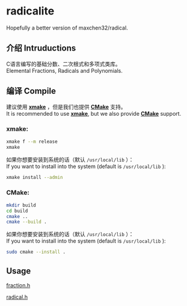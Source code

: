 # radicalite

Hopefully a better version of maxchen32/radical.

## 介绍 Intruductions

C语言编写的基础分数、二次根式和多项式类库。  
Elemental Fractions, Radicals and Polynomials.

## 编译 Compile

建议使用 **[xmake](https://xmake.io/#/)** ，但是我们也提供 **[CMake](https://cmake.org/)** 支持。  
It is recommended to use **[xmake](https://xmake.io/#/)**, but we also provide **[CMake](https://cmake.org/)** support.

### xmake:  
```bash
xmake f --m release
xmake
```

如果你想要安装到系统的话（默认 `/usr/local/lib` ）：  
If you want to install into the system (default is `/usr/local/lib` ):  
```bash
xmake install --admin
```

### CMake:  
```bash
mkdir build
cd build 
cmake ..
cmake --build .
```

如果你想要安装到系统的话（默认 `/usr/local/lib` ）：  
If you want to install into the system (default is `/usr/local/lib` ):  
```bash
sudo cmake --install .
```

## Usage

[fraction.h](include/fraction.h)

[radical.h](include/radical.h)